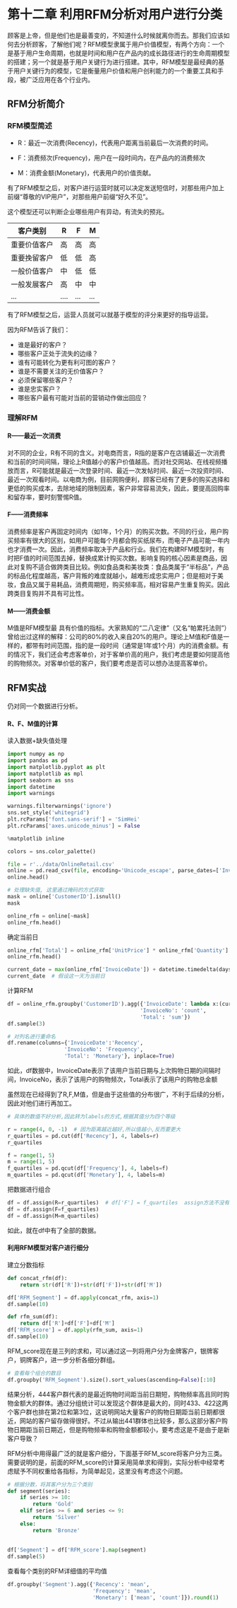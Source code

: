 # 第十二章 利用RFM分析对用户进行分类

顾客是上帝，但是他们也是最善变的，不知道什么时候就离你而去。那我们应该如何去分析顾客，了解他们呢？RFM模型隶属于用户价值模型，有两个方向：一个是基于用户生命周期，也就是时间和用户在产品内的成长路径进行的生命周期模型的搭建；另一个就是基于用户关键行为进行搭建。其中，RFM模型是最经典的基于用户关键行为的模型，它是衡量用户价值和用户创利能力的一个重要工具和手段，被广泛应用在各个行业内。

## RFM分析简介

### RFM模型简述

+ R：最近一次消费(Recency)，代表用户距离当前最后一次消费的时间。

+ F：消费频次(Frequency)，用户在一段时间内，在产品内的消费频次
+ M：消费金额(Monetary)，代表用户的价值贡献。



有了RFM模型之后，对客户进行运营时就可以决定发送短信时，对那些用户加上前缀“尊敬的VIP用户”，对那些用户前缀“好久不见”。

这个模型还可以判断企业哪些用户有异动，有流失的预兆。



| 客户类别     | R    | F    | M    |
| ------------ | ---- | ---- | ---- |
| 重要价值客户 | 高   | 高   | 高   |
| 重要挽留客户 | 低   | 低   | 高   |
| 一般价值客户 | 中   | 低   | 低   |
| 一般发展客户 | 高   | 中   | 中   |
| ...          | .... | ...  | ...  |



有了RFM模型之后，运营人员就可以就基于模型的评分来更好的指导运营。

因为RFM告诉了我们：

+ 谁是最好的客户？
+ 哪些客户正处于流失的边缘？
+ 谁有可能转化为更有利可图的客户？
+ 谁是不需要关注的无价值客户？
+ 必须保留哪些客户？
+ 谁是忠实客户？
+ 哪些客户最有可能对当前的营销动作做出回应？



### 理解RFM

#### R——最近一次消费

对不同的企业，R有不同的含义。对电商而言，R指的是客户在店铺最近一次消费和当前的时间间隔，理论上R值越小的客户价值越高。而对社交网站、在线视频播放而言，R可能就是最近一次登录时间、最近一次发帖时间、最近一次投资时间、最近一次观看时间。以电商为例，目前网购便利，顾客已经有了更多的购买选择和更低的购买成本，去除地域的限制因素，客户非常容易流失，因此，要提高回购率和留存率，要时刻警惕R值。



#### F——消费频率

消费频率是客户再固定时间内（如1年，1个月）的购买次数。不同的行业，用户购买频率有很大的区别，如用户可能每个月都会购买纸尿布，而电子产品可能一年内也才消费一次。因此，消费频率取决于产品和行业。我们在构建RFM模型时，有时把F值的时间范围去掉，替换成累计购买次数。影响复购的核心因素是商品，因此对复购不适合做跨类目比较。例如食品类和美妆类：食品类属于“半标品”，产品的标品化程度越高，客户背叛的难度就越小，越难形成忠实用户；但是相对于美妆，食品又属于易耗品，消费周期短，购买频率高，相对容易产生重复购买。因此跨类目复购并不具有可比性。



#### M——消费金额

M值是RFM模型最 具有价值的指标。大家熟知的“二八定律”（又名“帕累托法则”）曾给出过这样的解释：公司的80%的收入来自20%的用户。理论上M值和F值是一样的，都带有时间范围，指的是一段时间（通常是1年或1个月）内的消费金额。有的情况下，我们还会考虑客单价，对于客单价高的用户，我们考虑是要如何提高他的购物频次。对客单价低的客户，我们要考虑是否可以想办法提高客单价。





## RFM实战

仍对同一个数据进行分析。

#### R、F、M值的计算

读入数据+缺失值处理

```python
import numpy as np
import pandas as pd
import matplotlib.pyplot as plt
import matplotlib as mpl
import seaborn as sns
import datetime
import warnings

warnings.filterwarnings('ignore')
sns.set_style('whitegrid')
plt.rcParams['font.sans-serif'] = 'SimHei'
plt.rcParams['axes.unicode_minus'] = False

%matplotlib inline

colors = sns.color_palette()

file = r'../data/OnlineRetail.csv'
online = pd.read_csv(file, encoding='Unicode_escape', parse_dates=['InvoiceDate'])
online.head()

# 处理缺失值, 这里通过掩码的方式获取
mask = online['CustomerID'].isnull()
mask

online_rfm = online[~mask]
online_rfm.head()
```

确定当前日

```python
online_rfm['Total'] = online_rfm['UnitPrice'] * online_rfm['Quantity']
online_rfm.head()

current_date = max(online_rfm['InvoiceDate']) + datetime.timedelta(days=1)
current_date  # 假设这一天为当前日
```

计算RFM

```python
df = online_rfm.groupby('CustomerID').agg({'InvoiceDate': lambda x:(current_date - x.max()).days,
                                          'InvoiceNo': 'count',
                                          'Total': 'sum'})
df.sample(3)

# 对列名进行重命名
df.rename(columns={'InvoiceDate':'Recency', 
                  'InvoiceNo': 'Frequency',
                  'Total': 'Monetary'}, inplace=True)
```

如此，df数据中，InvoiceDate表示了该用户当前日期与上次购物日期的间隔时间，InvoiceNo，表示了该用户的购物频次，Total表示了该用户的购物总金额

虽然现在已经得到了R,F,M值，但是由于这些值的分布很广，不利于后续的分析，因此对他们进行再加工。

```python
# 具体的数值不好分析,因此转为labels的方式,根据其值分为四个等级

r = range(4, 0, -1)  # 因为距离越近越好,所以值越小,反而要更大
r_quartiles = pd.cut(df['Recency'], 4, labels=r)
r_quartiles

f = range(1, 5)
m = range(1, 5)
f_quartiles = pd.qcut(df['Frequency'], 4, labels=f)
m_quartiles = pd.qcut(df['Monetary'], 4, labels=m)
```

把数据进行组合

```python
df = df.assign(R=r_quartiles)  # df['F'] = f_quartiles  assign方法不没有原地操作
df = df.assign(F=f_quartiles)
df = df.assign(M=m_quartiles)
```

如此，就在df中有了全部的数据。

#### 利用RFM模型对客户进行细分

建立分数指标

```python
def concat_rfm(df):
    return str(df['R'])+str(df['F'])+str(df['M'])

df['RFM_Segment'] = df.apply(concat_rfm, axis=1)
df.sample(10)

def rfm_sum(df):
    return df['R']+df['F']+df['M']
df['RFM_score'] = df.apply(rfm_sum, axis=1)
df.sample(10)
```

RFM_score现在是三列的求和，可以通过这一列将用户分为金牌客户，银牌客户，铜牌客户，进一步分析各细分群组。

```python
# 查看每个组合的数目
df.groupby('RFM_Segment').size().sort_values(ascending=False)[:10]
```

结果分析，444客户群代表的是最近购物时间距当前日期短，购物频率高且同时购物金额大的群体。通过分组统计可以发现这个群体是最大的，同时433、422这两个客户群也排在第2位和第3位，这说明网站大量客户的购物日期距当前日期都很近，网站的客户留存做得很好。不过从输出441群体也比较多，那么这部分客户购物日期距当前日期近，但是购物频率和购物金额都较小，要考虑这是不是由于是新客户导致？

RFM分析中用得最广泛的就是客户细分，下面基于RFM_score将客户分为三类。需要说明的是，前面的RFM_score的计算采用简单求和得到，实际分析中经常考虑赋予不同权重给各指标，为简单起见，这里没有考虑这个问题。

```python
# 根据分数，将其客户分为三个类别
def segment(series):
    if series >= 10:
        return 'Gold'
    elif series >= 6 and series <= 9:
        return 'Silver'
    else:
        return 'Bronze'
    
    
df['Segment'] = df['RFM_score'].map(segment)
df.sample(5)
```

查看每个类别的RFM详细值的平均值

```python
df.groupby('Segment').agg({'Recency': 'mean',
                           'Frequency': 'mean',
                           'Monetary': ['mean', 'count']}).round(1)
```

